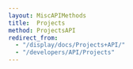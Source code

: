 ```yaml
---
layout: MiscAPIMethods
title:  Projects
method: ProjectsAPI
redirect_from: 
  - "/display/docs/Projects+API/"
  - "/developers/API/Projects"
---
```


